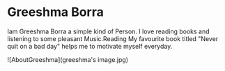# Greeshma Borra
Iam Greeshma Borra a simple kind of Person. I love reading books and listening to some pleasant Music.Reading My favourite book titled "Never quit on a bad day" helps me to motivate myself everyday.

![AboutGreeshma](greeshma's image.jpg)